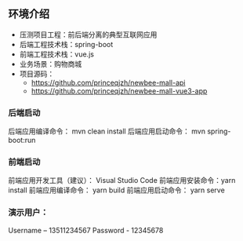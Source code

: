 ## 环境介绍
* 压测项目工程：前后端分离的典型互联网应用
* 后端工程技术栈：spring-boot
* 前端工程技术栈：vue.js
* 业务场景：购物商城
* 项目源码：
  * https://github.com/princeqjzh/newbee-mall-api
  * https://github.com/princeqjzh/newbee-mall-vue3-app
### 后端启动
后端应用编译命令： mvn clean install
后端应用启动命令： mvn spring-boot:run
### 前端启动
前端应用开发工具（建议）： Visual Studio Code
前端应用安装命令：yarn install
前端应用编译命令： yarn build
前端应用启动命令： yarn serve
### 演示用户：
Username – 13511234567
Password - 12345678